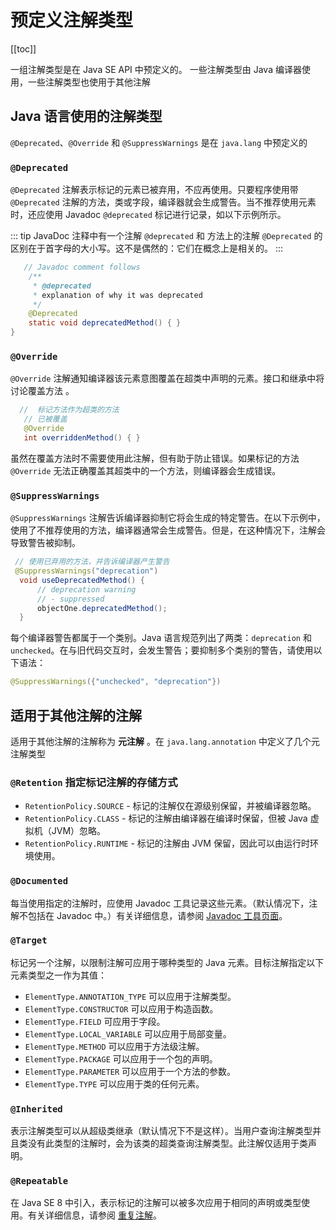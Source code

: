 # 预定义注解类型
[[toc]]

一组注解类型是在 Java SE API 中预定义的。 一些注解类型由 Java 编译器使用，一些注解类型也使用于其他注解

## Java 语言使用的注解类型

`@Deprecated`、`@Override` 和 `@SuppressWarnings` 是在 `java.lang` 中预定义的


### `@Deprecated`

`@Deprecated` 注解表示标记的元素已被弃用，不应再使用。只要程序使用带 `@Deprecated` 注解的方法，类或字段，编译器就会生成警告。当不推荐使用元素时，还应使用 Javadoc `@deprecated` 标记进行记录，如以下示例所示。

::: tip
JavaDoc 注释中有一个注解 `@deprecated` 和 方法上的注解 `@Deprecated` 的区别在于首字母的大小写。这不是偶然的：它们在概念上是相关的。
:::

```java
   // Javadoc comment follows
    /**
     * @deprecated
     * explanation of why it was deprecated
     */
    @Deprecated
    static void deprecatedMethod() { }
}
```

### `@Override`

`@Override` 注解通知编译器该元素意图覆盖在超类中声明的元素。接口和继承中将讨论覆盖方法 。

```java
  //  标记方法作为超类的方法
   // 已被覆盖
   @Override
   int overriddenMethod() { }
```

虽然在覆盖方法时不需要使用此注解，但有助于防止错误。如果标记的方法 `@Override` 无法正确覆盖其超类中的一个方法，则编译器会生成错误。

### `@SuppressWarnings`

`@SuppressWarnings` 注解告诉编译器抑制它将会生成的特定警告。在以下示例中，使用了不推荐使用的方法，编译器通常会生成警告。但是，在这种情况下，注解会导致警告被抑制。

```java
 // 使用已弃用的方法，并告诉编译器产生警告
 @SuppressWarnings("deprecation")
  void useDeprecatedMethod() {
      // deprecation warning
      // - suppressed
      objectOne.deprecatedMethod();
  }
```

每个编译器警告都属于一个类别。Java 语言规范列出了两类：`deprecation` 和 `unchecked`。在与旧代码交互时，会发生警告；要抑制多个类别的警告，请使用以下语法：

```java
@SuppressWarnings({"unchecked", "deprecation"})
```

## 适用于其他注解的注解

适用于其他注解的注解称为 **元注解** 。在 `java.lang.annotation` 中定义了几个元注解类型

### `@Retention` 指定标记注解的存储方式

* `RetentionPolicy.SOURCE` - 标记的注解仅在源级别保留，并被编译器忽略。
* `RetentionPolicy.CLASS` - 标记的注解由编译器在编译时保留，但被 Java 虚拟机（JVM）忽略。
* `RetentionPolicy.RUNTIME` - 标记的注解由 JVM 保留，因此可以由运行时环境使用。

### `@Documented`

每当使用指定的注解时，应使用 Javadoc 工具记录这些元素。（默认情况下，注解不包括在 Javadoc 中。）有关详细信息，请参阅 [Javadoc 工具页面](https://docs.oracle.com/javase/8/docs/technotes/guides/javadoc/index.html)。

### `@Target`

标记另一个注解，以限制注解可应用于哪种类型的 Java 元素。目标注解指定以下元素类型之一作为其值：

* `ElementType.ANNOTATION_TYPE` 可以应用于注解类型。
* `ElementType.CONSTRUCTOR` 可以应用于构造函数。
* `ElementType.FIELD` 可应用于字段。
* `ElementType.LOCAL_VARIABLE` 可以应用于局部变量。
* `ElementType.METHOD` 可以应用于方法级注解。
* `ElementType.PACKAGE` 可以应用于一个包的声明。
* `ElementType.PARAMETER` 可以应用于一个方法的参数。
* `ElementType.TYPE` 可以应用于类的任何元素。

### `@Inherited`

表示注解类型可以从超级类继承（默认情况下不是这样）。当用户查询注解类型并且类没有此类型的注解时，会为该类的超类查询注解类型。此注解仅适用于类声明。

### `@Repeatable`

在 Java SE 8 中引入，表示标记的注解可以被多次应用于相同的声明或类型使用。有关详细信息，请参阅 [重复注解](./repeating.md)。
